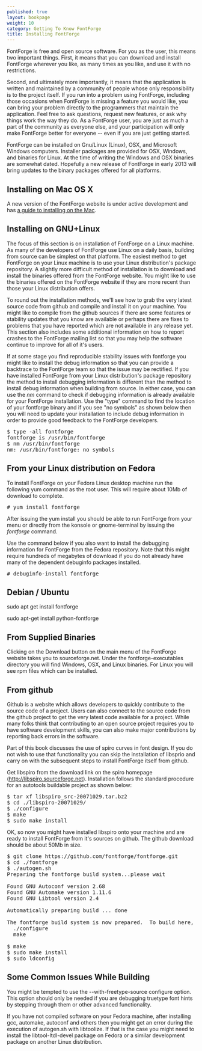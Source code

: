 ```yaml
---
published: true
layout: bookpage
weight: 10
category: Getting To Know FontForge
title: Installing FontForge
---
```


FontForge is free and open source software. For you as the user, this means two important things.  First, it means that you can download and install FontForge wherever you like, as many times as you like, and use it with no restrictions.

Second, and ultimately more importantly, it means that the application is written and maintained by a community of people whose only responsibility is to the project itself.  If you run into a problem using FontForge, including those occasions when FontForge is missing a feature you would like, you can bring your problem directly to the programmers that maintain the application.  Feel free to ask questions, request new features, or ask why things work the way they do.  As a FontForge user, you are just as much a part of the community as everyone else, and your participation will only make FontForge better for everyone -- even if you are just getting started.

FontForge can be installed on Gnu/Linux (Linux), OSX, and Microsoft Windows computers. Installer packages are provided for OSX, Windows, and binaries for Linux. At the time of writing the Windows and OSX binaries are somewhat dated. Hopefully a new release of FontForge in early 2013 will bring updates to the binary packages offered for all platforms.

Installing on Mac OS X
----------------------

A new version of the FontForge website is under active development and has [a guide to installing on the Mac](http://fontforge.github.com/en-US/downloads/mac/).

Installing on GNU+Linux
-------------------------

The focus of this section is on installation of FontForge on a Linux machine. As many of the developers of FontForge use Linux on a daily basis, building from source can be simplest on that platform. The easiest method to get FontForge on your Linux machine is to use your Linux distribution's package repository. A slightly more difficult method of installation is to download and install the binaries offered from the FontForge website. You might like to use the binaries offered on the FontForge website if they are more recent than those your Linux distribution offers.

To round out the installation methods, we'll see how to grab the very latest source code from github and compile and install it on your machine. You might like to compile from the github sources if there are some features or stability updates that you know are available or perhaps there are fixes to problems that you have reported which are not available in any release yet. This section also includes some additional information on how to report crashes to the FontForge mailing list so that you may help the software continue to improve for all of it's users.

If at some stage you find reproducible stability issues with fontforge you might like to install the debug information so that you can provide a backtrace to the FontForge team so that the issue may be rectified. If you have installed FontForge from your Linux distribution's package repository the method to install debugging information is different than the method to install debug information when building from source. In either case, you can use the <em>nm</em> command to check if debugging information is already available for your FontForge installation. Use the "type" command to find the location of your fontforge binary and if you see "no symbols" as shown below then you will need to update your installation to include debug information in order to provide good feedback to the FontForge developers.

<pre>$ type -all fontforge<br>fontforge is /usr/bin/fontforge<br>$ nm /usr/bin/fontforge <br>nm: /usr/bin/fontforge: no symbols</pre>
## From your Linux distribution on Fedora

To install FontForge on your Fedora Linux desktop machine run the following yum command as the root user. This will require about 10Mb of download to complete.

<pre># yum install fontforge</pre>

After issuing the yum install you should be able to run FontForge from your menu or directly from the konsole or gnome-terminal by issuing the <em>fontforge</em> command.

Use the command below if you also want to install the debugging information for FontForge from the Fedora repository. Note that this might require hundreds of megabytes of download if you do not already have many of the dependent debuginfo packages installed.

<pre># debuginfo-install fontforge
</pre>
## Debian / Ubuntu

sudo apt get install fontforge

sudo apt-get install python-fontforge

## From Supplied Binaries

Clicking on the Download button on the main menu of the FontForge website takes you to sourceforge.net. Under the fontforge-executables directory you will find Windows, OSX, and Linux binaries. For Linux you will see rpm files which can be installed.

## From github

Github is a website which allows developers to quickly contribute to the source code of a project. Users can also connect to the source code from the github project to get the very latest code available for a project. While many folks think that contributing to an open source project requires you to have software development skills, you can also make major contributions by reporting back errors in the software.

Part of this book discusses the use of spiro curves in font design. If you do not wish to use that functionality you can skip the installation of libsprio and carry on with the subsequent steps to install FontForge itself from github.

Get libspiro from the download link on the spiro homepage (http://libspiro.sourceforge.net). Installation follows the standard procedure for an autotools buildable project as shown below:

<pre>$ tar xf libspiro_src-20071029.tar.bz2 
$ cd ./libspiro-20071029/
$ ./configure 
$ make
$ sudo make install
</pre>

OK, so now you might have installed libspiro onto your machine and are ready to install FontForge from it's sources on github. The github download should be about 50Mb in size.

<pre>$ git clone https://github.com/fontforge/fontforge.git
$ cd ./fontforge
$ ./autogen.sh 
Preparing the fontforge build system...please wait

Found GNU Autoconf version 2.68
Found GNU Automake version 1.11.6
Found GNU Libtool version 2.4

Automatically preparing build ... done

The fontforge build system is now prepared.  To build here, run:
  ./configure
  make

$ make
$ sudo make install
$ sudo ldconfig
</pre>
## Some Common Issues While Building

You might be tempted to use the --with-freetype-source configure option. This option should only be needed if you are debugging truetype font hints by stepping through them or other advanced functionality.

If you have not compiled software on your Fedora machine, after installing gcc, automake, autoconf and others then you might get an error during the execution of autogen.sh with libtoolize. If that is the case you might need to install the libtool-ltdl-devel package on Fedora or a similar development package on another Linux distribution.
